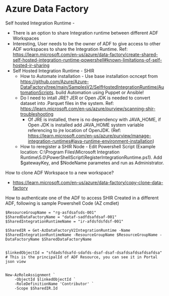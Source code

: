 Azure Data Factory
===================

Self hosted Integration Runtime -
* There is an option to share Integration runtime between different ADF Workspaces
* Interesting, User needs to be the owner of ADF to give access to other ADF workspaces to share the Integration Runtime. Ref: https://learn.microsoft.com/en-us/azure/data-factory/create-shared-self-hosted-integration-runtime-powershell#known-limitations-of-self-hosted-ir-sharing 
* Self Hosted Integration Runtime - SHIR
  * How to Automate installation - Use base installation ocncept from https://github.com/Azure/Azure-DataFactory/tree/main/SamplesV2/SelfHostedIntegrationRuntime/AutomationScripts. build Automation using Puppet or Ansible!
  * Do I need to intall JRE? JER or Open JDK is needed to convert dataset into .Parquet files in the system. Ref:  https://learn.microsoft.com/en-us/azure/purview/scanning-shir-troubleshooting
    * Of JRE is installed, there is no dependency with JAVA_HOME, if Open JDK is installed add JAVA_HOME system variable referencing to jre location of OpenJDK. (Ref: https://learn.microsoft.com/en-us/azure/purview/manage-integration-runtimes#java-runtime-environment-installation)
  * How to reregister a SHIR Node - Edit Powershell Script (Example location: C:\Program Files\Microsoft Integration Runtime\5.0\PowerShellScript\RegisterIntegrationRuntime.ps1). Add $gatewayKey, and $NodeName parametes and run as Administrator.


How to clone ADF Workspace to a new workspace?
* https://learn.microsoft.com/en-us/azure/data-factory/copy-clone-data-factory 


How to authenticate one of the ADF to access SHIR Created in a different ADF, following is sample Powershell Code (AZ cmdlet)
```
$ResourceGroupName = "rg-asfdsafsds-001"
$SharedDataFactoryName = "dataf-sadfdsafdsaf-001"
$SharedIntegrationRuntimeName = "ir-afdsfdsfdsf-001"

$SharedIR = Get-AzDataFactoryV2IntegrationRuntime -Name $SharedIntegrationRuntimeName -ResourceGroupName $ResourceGroupName -DataFactoryName $SharedDataFactoryName


$linkedObjectId = "sfdadsfdsafd-sdafds-dsaf-dsaf-dsafdsafdsafdsafdsa"   # This is the principalId of ADF Resource, you can see it in Portal json view 


New-AzRoleAssignment `
    -ObjectId $linkedObjectId `
    -RoleDefinitionName 'Contributor' `
    -Scope $SharedIR.Id
```

